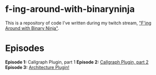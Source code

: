 # f-ing-around-with-binaryninja
This is a repository of code I've written during my twitch stream, ["F'ing Around with Binary Ninja"](https://twitch.tv).

# Episodes
**Episode 1:** Callgraph Plugin, part 1
**Episode 2:** [Callgraph Plugin, part 2](ep2-callgraph/)
**Episode 3:** [Architecture Plugin!](ep2-vm-arch/)